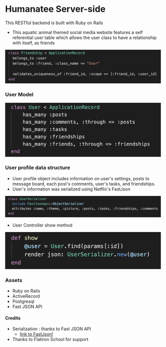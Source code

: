 # Humanatee Server-side

This RESTful backend is built with Ruby on Rails

* This aquatic animal themed social media website features a self referential user table which allows the user class to have a relationship with itself, as friends

![Friendship Model](./assets/FriendshipModel.png)

### User Model

![User Model](./assets/UserModel.png)

### User profile data structure

* User profile object includes information on user's settings, posts to message board, each post's comments, user's tasks, and friendships.
* User's information was serialized using Netflix's FastJson

![User Serializer](./assets/UserSerializer.png)

* User Controller show method

![User Controller](./assets/UserControllerSerializer.png)

### Assets
* Ruby on Rails
* ActiveRecord
* Postgresql
* Fast JSON API

#### Credits
* Serialization : thanks to Fast JSON API
    * [link to FastJson!](https://github.com/Netflix/fast_jsonapi)
* Thanks to Flatiron School for support
